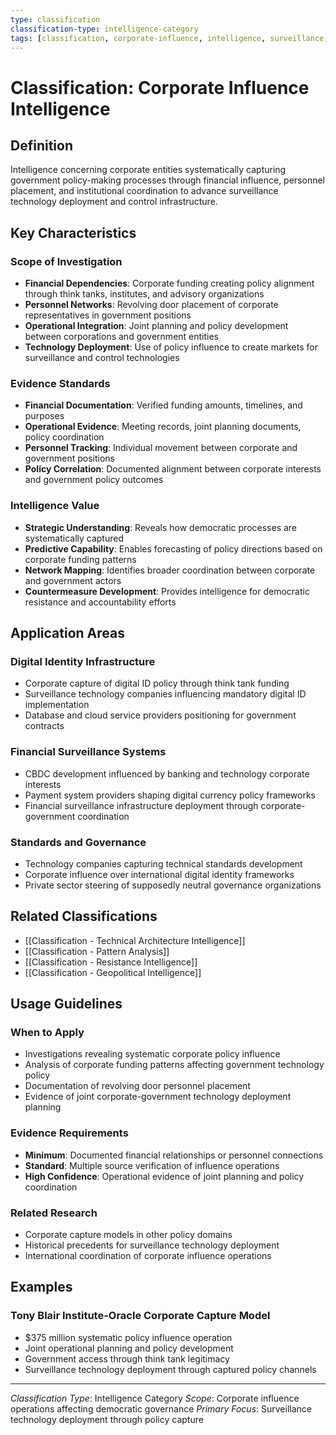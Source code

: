 ```yaml
---
type: classification
classification-type: intelligence-category
tags: [classification, corporate-influence, intelligence, surveillance, policy-capture]
---
```


# Classification: Corporate Influence Intelligence

## Definition

Intelligence concerning corporate entities systematically capturing government policy-making processes through financial influence, personnel placement, and institutional coordination to advance surveillance technology deployment and control infrastructure.

## Key Characteristics

### **Scope of Investigation**
- **Financial Dependencies**: Corporate funding creating policy alignment through think tanks, institutes, and advisory organizations
- **Personnel Networks**: Revolving door placement of corporate representatives in government positions
- **Operational Integration**: Joint planning and policy development between corporations and government entities
- **Technology Deployment**: Use of policy influence to create markets for surveillance and control technologies

### **Evidence Standards**
- **Financial Documentation**: Verified funding amounts, timelines, and purposes
- **Operational Evidence**: Meeting records, joint planning documents, policy coordination
- **Personnel Tracking**: Individual movement between corporate and government positions
- **Policy Correlation**: Documented alignment between corporate interests and government policy outcomes

### **Intelligence Value**
- **Strategic Understanding**: Reveals how democratic processes are systematically captured
- **Predictive Capability**: Enables forecasting of policy directions based on corporate funding patterns
- **Network Mapping**: Identifies broader coordination between corporate and government actors
- **Countermeasure Development**: Provides intelligence for democratic resistance and accountability efforts

## Application Areas

### **Digital Identity Infrastructure**
- Corporate capture of digital ID policy through think tank funding
- Surveillance technology companies influencing mandatory digital ID implementation
- Database and cloud service providers positioning for government contracts

### **Financial Surveillance Systems**
- CBDC development influenced by banking and technology corporate interests
- Payment system providers shaping digital currency policy frameworks
- Financial surveillance infrastructure deployment through corporate-government coordination

### **Standards and Governance**
- Technology companies capturing technical standards development
- Corporate influence over international digital identity frameworks
- Private sector steering of supposedly neutral governance organizations

## Related Classifications

- [[Classification - Technical Architecture Intelligence]]
- [[Classification - Pattern Analysis]]
- [[Classification - Resistance Intelligence]]
- [[Classification - Geopolitical Intelligence]]

## Usage Guidelines

### **When to Apply**
- Investigations revealing systematic corporate policy influence
- Analysis of corporate funding patterns affecting government technology policy
- Documentation of revolving door personnel placement
- Evidence of joint corporate-government technology deployment planning

### **Evidence Requirements**
- **Minimum**: Documented financial relationships or personnel connections
- **Standard**: Multiple source verification of influence operations
- **High Confidence**: Operational evidence of joint planning and policy coordination

### **Related Research**
- Corporate capture models in other policy domains
- Historical precedents for surveillance technology deployment
- International coordination of corporate influence operations

## Examples

### **Tony Blair Institute-Oracle Corporate Capture Model**
- $375 million systematic policy influence operation
- Joint operational planning and policy development
- Government access through think tank legitimacy
- Surveillance technology deployment through captured policy channels

---
*Classification Type*: Intelligence Category
*Scope*: Corporate influence operations affecting democratic governance
*Primary Focus*: Surveillance technology deployment through policy capture
